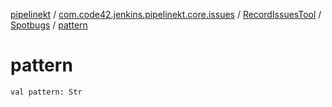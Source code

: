 [pipelinekt](../../../index.md) / [com.code42.jenkins.pipelinekt.core.issues](../../index.md) / [RecordIssuesTool](../index.md) / [Spotbugs](index.md) / [pattern](./pattern.md)

# pattern

`val pattern: Str`